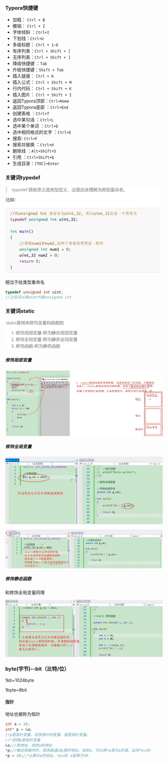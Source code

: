 ### Typora快捷键

- 加粗： `Ctrl + B`
- 撤销： `Ctrl + Z`
- 字体倾斜 ：`Ctrl+I`
- 下划线：`Ctrl+U`
- 多级标题： `Ctrl + 1~6`
- 有序列表：`Ctrl + Shift + [`
- 无序列表：`Ctrl + Shift + ]`
- 降级快捷键 ：`Tab`
- 升级快捷键：`Shift + Tab`
- 插入链接： `Ctrl + K`
- 插入公式： `Ctrl + Shift + M`
- 行内代码： `Ctrl + Shift + K`
- 插入图片： `Ctrl + Shift + I`
- 返回Typora顶部：`Ctrl+Home`
- 返回Typora底部 ：`Ctrl+End`
- 创建表格 ：`Ctrl+T`
- 选中某句话 ：`Ctrl+L`
- 选中某个单词 ：`Ctrl+D`
- 选中相同格式的文字 ：`Ctrl+E`
- 搜索: `Ctrl+F`
- 搜索并替换 ：`Ctrl+H`
- 删除线 ：`Alt+Shift+5`
- 引用 ：`Ctrl+Shift+Q`
- 生成目录：`[TOC]+Enter`

### 关键词typedef

![image-20230412143559873](assets/image-20230412143559873.png) 

相当于给类型重命名

```c
typedef unsigned int uint;
//之后可以用uint代替unsigned int
```

### 关键词static

![image-20230412143934880](assets/image-20230412143934880.png) 

##### 修饰局部变量

![image-20230412145154063](assets/image-20230412145154063.png) 

##### 修饰全局变量

![image-20230412144841224](assets/image-20230412144841224.png) 

![image-20230412145341026](assets/image-20230412145341026.png) 

##### 修饰静态函数

和修饰全局变量同理

![image-20230412150406665](assets/image-20230412150406665.png) 

### byte(字节)--bit（比特/位）

1kb=1024byte

1byte=8bit

#### 指针

地址也被称为指针

```c
int a = 10;
int* p = &a;
//p是指针变量，存放指针的变量，就是指针变量。
//*说明p是指针变量
&a;//取地址，找到a的地址
*p;//解应用操作符，意思是通过p里的地址，找到a，可以用*p表示a的值，此时*p=10
*p = 20;//*p表示a的地址，*p=20 a就等于20.
```

